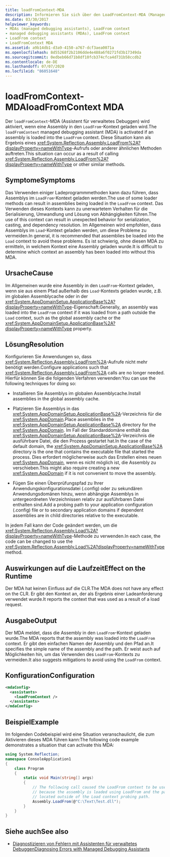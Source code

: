 ```yaml
---
title: loadFromContext-MDA
description: Informieren Sie sich über den LoadFromContext-MDA (Managed Debugging Assistant) in .net, der aktiviert wird, wenn eine Assembly in den LoadFrom-Kontext geladen wird.
ms.date: 03/30/2017
helpviewer_keywords:
- MDAs (managed debugging assistants), LoadFrom context
- managed debugging assistants (MDAs), LoadFrom context
- LoadFrom context
- LoadFromContext MDA
ms.assetid: a9b14db1-d3a9-4150-a767-dcf3aea0071a
ms.openlocfilehash: 8d55268f2b2106dde4e488a6f0271fd3b17349da
ms.sourcegitcommit: 0edbeb66d71b8df10fcb374cfca4d731b58ccdb2
ms.contentlocale: de-DE
ms.lasthandoff: 07/07/2020
ms.locfileid: "86051648"
---
```

# <a name="loadfromcontext-mda"></a><span data-ttu-id="23045-103">loadFromContext-MDA</span><span class="sxs-lookup"><span data-stu-id="23045-103">loadFromContext MDA</span></span>
<span data-ttu-id="23045-104">Der `loadFromContext`-MDA (Assistent für verwaltetes Debuggen) wird aktiviert, wenn eine Assembly in den `LoadFrom`-Kontext geladen wird.</span><span class="sxs-lookup"><span data-stu-id="23045-104">The `loadFromContext` managed debugging assistant (MDA) is activated if an assembly is loaded into the `LoadFrom` context.</span></span> <span data-ttu-id="23045-105">Diese Situation kann als Ergebnis eines <xref:System.Reflection.Assembly.LoadFrom%2A?displayProperty=nameWithType>-Aufrufs oder anderer ähnlichen Methoden auftreten.</span><span class="sxs-lookup"><span data-stu-id="23045-105">This situation can occur as a result of calling <xref:System.Reflection.Assembly.LoadFrom%2A?displayProperty=nameWithType> or other similar methods.</span></span>  
  
## <a name="symptoms"></a><span data-ttu-id="23045-106">Symptome</span><span class="sxs-lookup"><span data-stu-id="23045-106">Symptoms</span></span>  
 <span data-ttu-id="23045-107">Das Verwenden einiger Ladeprogrammmethoden kann dazu führen, dass Assemblys im `LoadFrom`-Kontext geladen werden.</span><span class="sxs-lookup"><span data-stu-id="23045-107">The use of some loader methods can result in assemblies being loaded in the `LoadFrom` context.</span></span> <span data-ttu-id="23045-108">Das Verwenden dieses Kontexts kann zu unerwartetem Verhalten für die Serialisierung, Umwandlung und Lösung von Abhängigkeiten führen.</span><span class="sxs-lookup"><span data-stu-id="23045-108">The use of this context can result in unexpected behavior for serialization, casting, and dependency resolution.</span></span> <span data-ttu-id="23045-109">Im Allgemeinen wird empfohlen, dass Assemblys im `Load`-Kontext geladen werden, um diese Probleme zu vermeiden.</span><span class="sxs-lookup"><span data-stu-id="23045-109">In general, it is recommended that assemblies be loaded into the `Load` context to avoid these problems.</span></span> <span data-ttu-id="23045-110">Es ist schwierig, ohne diesen MDA zu ermitteln, in welchem Kontext eine Assembly geladen wurde.</span><span class="sxs-lookup"><span data-stu-id="23045-110">It is difficult to determine which context an assembly has been loaded into without this MDA.</span></span>  
  
## <a name="cause"></a><span data-ttu-id="23045-111">Ursache</span><span class="sxs-lookup"><span data-stu-id="23045-111">Cause</span></span>  
 <span data-ttu-id="23045-112">Im Allgemeinen wurde eine Assembly in den `LoadFrom`-Kontext geladen, wenn sie aus einem Pfad außerhalb des `Load`-Kontexts geladen wurde, z.B. im globalen Assemblycache oder in der <xref:System.AppDomainSetup.ApplicationBase%2A?displayProperty=nameWithType>-Eigenschaft.</span><span class="sxs-lookup"><span data-stu-id="23045-112">Generally, an assembly was loaded into the `LoadFrom` context if it was loaded from a path outside the `Load` context, such as the global assembly cache or the <xref:System.AppDomainSetup.ApplicationBase%2A?displayProperty=nameWithType> property.</span></span>  
  
## <a name="resolution"></a><span data-ttu-id="23045-113">Lösung</span><span class="sxs-lookup"><span data-stu-id="23045-113">Resolution</span></span>  
 <span data-ttu-id="23045-114">Konfigurieren Sie Anwendungen so, dass <xref:System.Reflection.Assembly.LoadFrom%2A>-Aufrufe nicht mehr benötigt werden.</span><span class="sxs-lookup"><span data-stu-id="23045-114">Configure applications such that <xref:System.Reflection.Assembly.LoadFrom%2A> calls are no longer needed.</span></span> <span data-ttu-id="23045-115">Hierfür können Sie die folgenden Verfahren verwenden:</span><span class="sxs-lookup"><span data-stu-id="23045-115">You can use the following techniques for doing so:</span></span>  
  
- <span data-ttu-id="23045-116">Installieren Sie Assemblys im globalen Assemblycache.</span><span class="sxs-lookup"><span data-stu-id="23045-116">Install assemblies in the global assembly cache.</span></span>  
  
- <span data-ttu-id="23045-117">Platzieren Sie Assemblys in das <xref:System.AppDomainSetup.ApplicationBase%2A>-Verzeichnis für die <xref:System.AppDomain>.</span><span class="sxs-lookup"><span data-stu-id="23045-117">Place assemblies in the <xref:System.AppDomainSetup.ApplicationBase%2A> directory for the <xref:System.AppDomain>.</span></span> <span data-ttu-id="23045-118">Im Fall der Standarddomäne enthält das <xref:System.AppDomainSetup.ApplicationBase%2A>-Verzeichnis die ausführbare Datei, die den Prozess gestartet hat.</span><span class="sxs-lookup"><span data-stu-id="23045-118">In the case of the default domain, the <xref:System.AppDomainSetup.ApplicationBase%2A> directory is the one that contains the executable file that started the process.</span></span> <span data-ttu-id="23045-119">Dies erfordert möglicherweise auch das Erstellen eines neuen <xref:System.AppDomain>, wenn es nicht möglich ist, die Assembly zu verschieben.</span><span class="sxs-lookup"><span data-stu-id="23045-119">This might also require creating a new <xref:System.AppDomain> if it is not convenient to move the assembly.</span></span>  
  
- <span data-ttu-id="23045-120">Fügen Sie einen Überprüfungspfad zu Ihrer Anwendungskonfigurationsdatei (.config) oder zu sekundären Anwendungsdomänen hinzu, wenn abhängige Assemblys in untergeordneten Verzeichnissen relativ zur ausführbaren Datei enthalten sind.</span><span class="sxs-lookup"><span data-stu-id="23045-120">Add a probing path to your application configuration (.config) file or to secondary  application domains if dependent assemblies are in child directories relative to the executable.</span></span>  
  
 <span data-ttu-id="23045-121">In jedem Fall kann der Code geändert werden, um die <xref:System.Reflection.Assembly.Load%2A?displayProperty=nameWithType>-Methode zu verwenden.</span><span class="sxs-lookup"><span data-stu-id="23045-121">In each case, the code can be changed to use the <xref:System.Reflection.Assembly.Load%2A?displayProperty=nameWithType> method.</span></span>  
  
## <a name="effect-on-the-runtime"></a><span data-ttu-id="23045-122">Auswirkungen auf die Laufzeit</span><span class="sxs-lookup"><span data-stu-id="23045-122">Effect on the Runtime</span></span>  
 <span data-ttu-id="23045-123">Der MDA hat keinen Einfluss auf die CLR.</span><span class="sxs-lookup"><span data-stu-id="23045-123">The MDA does not have any effect on the CLR.</span></span> <span data-ttu-id="23045-124">Er gibt den Kontext an, der als Ergebnis einer Ladeanforderung verwendet wurde.</span><span class="sxs-lookup"><span data-stu-id="23045-124">It reports the context that was used as a result of a load request.</span></span>  
  
## <a name="output"></a><span data-ttu-id="23045-125">Ausgabe</span><span class="sxs-lookup"><span data-stu-id="23045-125">Output</span></span>  
 <span data-ttu-id="23045-126">Der MDA meldet, dass die Assembly in den `LoadFrom`-Kontext geladen wurde.</span><span class="sxs-lookup"><span data-stu-id="23045-126">The MDA reports that the assembly was loaded into the `LoadFrom` context.</span></span> <span data-ttu-id="23045-127">Er gibt den einfachen Namen der Assembly und den Pfad an.</span><span class="sxs-lookup"><span data-stu-id="23045-127">It specifies the simple name of the assembly and the path.</span></span> <span data-ttu-id="23045-128">Er weist auch auf Möglichkeiten hin, um das Verwenden des `LoadFrom`-Kontexts zu vermeiden.</span><span class="sxs-lookup"><span data-stu-id="23045-128">It also suggests mitigations to avoid using the `LoadFrom` context.</span></span>  
  
## <a name="configuration"></a><span data-ttu-id="23045-129">Konfiguration</span><span class="sxs-lookup"><span data-stu-id="23045-129">Configuration</span></span>  
  
```xml  
<mdaConfig>  
  <assistants>  
    <loadFromContext />  
  </assistants>  
</mdaConfig>  
```  
  
## <a name="example"></a><span data-ttu-id="23045-130">Beispiel</span><span class="sxs-lookup"><span data-stu-id="23045-130">Example</span></span>  
 <span data-ttu-id="23045-131">Im folgenden Codebeispiel wird eine Situation veranschaulicht, die zum Aktivieren dieses MDA führen kann:</span><span class="sxs-lookup"><span data-stu-id="23045-131">The following code example demonstrates a situation that can activate this MDA:</span></span>  
  
```csharp
using System.Reflection;  
namespace ConsoleApplication1  
{  
    class Program  
    {  
        static void Main(string[] args)  
        {  
            // The following call caused the LoadFrom context to be used  
            // because the assembly is loaded using LoadFrom and the path is
            // located outside of the Load context probing path.
            Assembly.LoadFrom(@"C:\Text\Test.dll");  
        }  
    }  
}  
```  
  
## <a name="see-also"></a><span data-ttu-id="23045-132">Siehe auch</span><span class="sxs-lookup"><span data-stu-id="23045-132">See also</span></span>

- [<span data-ttu-id="23045-133">Diagnostizieren von Fehlern mit Assistenten für verwaltetes Debuggen</span><span class="sxs-lookup"><span data-stu-id="23045-133">Diagnosing Errors with Managed Debugging Assistants</span></span>](diagnosing-errors-with-managed-debugging-assistants.md)
